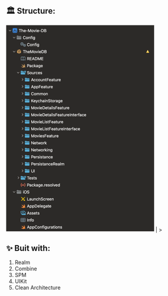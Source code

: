 ## **🏛️ Structure:**                           

<img src="https://github.com/eminsaleck/The-Movie-DB/blob/main/screenshots/Screenshot%202023-01-23%20at%2006.49.01.png" width="400px" /> | > 
## **✨ Buit with:**                                                                                                                                                                                                                            
 1. Realm 
 2. Combine
 3. SPM
 4. UIKit 
 5. Clean Architecture
           
